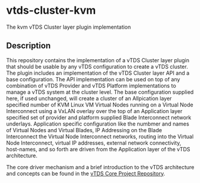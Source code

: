 # vtds-cluster-kvm

The kvm vTDS Cluster layer plugin implementation

## Description

This repository contains the implementation of a vTDS Cluster layer
plugin that should be usable by any vTDS configuration to create a
vTDS cluster. The plugin includes an implementation of the vTDS
Cluster layer API and a base configuration. The API implementation can
be used on top of any combination of vTDS Provider and vTDS Platform
implementations to manage a vTDS system at the cluster level. The base
configuration supplied here, if used unchanged, will create a cluster
of an Allpication layer specified number of KVM Linux VM Virtual
Nodes running on a Virtual Node Interconnect using a VxLAN overlay
over the top of an Application layer specified set of provider and
platform supplied Blade Interconnect network underlays. Application
specific configuration like the numbmer and names of Virtual Nodes and
Virtual Blades, IP Addressing on the Blade Interconnect the Virtual
Node Interconnect networks, routing into the Virtual Node
Interconnect, virtual IP addresses, external network connectivity,
host-names, and so forth are driven from the Application layer of the
vTDS architecture.

The core driver mechanism and a brief introduction to the vTDS
architecture and concepts can be found in the [vTDS Core Project
Repository](https://github.com/Cray-HPE/vtds-core/tree/main).
